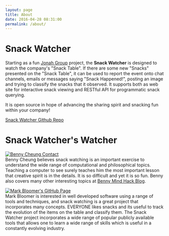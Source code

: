 ```yaml
---
layout: page
title: About
date: 2016-04-28 08:31:00
permalink: /about/
---
```

# Snack Watcher

Starting as a fun [Jonah Group](http://www.jonahgroup.com) project,
the **Snack Watcher** is designed to watch the company's "Snack Table". If there are
some new "Snacks" presented on the "Snack Table", it can be used to report the
event onto chat channels, emails or messages saying "Snack Happened!", posting
an image and trying to classify the snacks that it observed. It supports both as
web site for interactive snack viewing and RESTful API for programmatic snack querying.

It is open source in hope of advancing the sharing spirit and snacking fun within your company!

[Snack Watcher Github Repo](https://github.com/jonahgroup/SnackWatcher)

# Snack Watcher's Watcher

<a class="post-author" href="http://bennycheung.github.io"><img src="{{ site.baseurl }}/assets/author_benny_cheung.jpg" alt="Benny Cheung Contact"></a>
<br/>
Benny Cheung believes snack watching is an important exercise to understand
the wide range of computational and philosophical topics. Teaching a computer to
see surely teaches him the most important lesson that creative spirit is in
the details. It is so difficult and yet it is so fun.
Benny also covers many other interesting topics at [Benny Mind Hack Blog](http://bennycheung.github.io).

<a class="post-author" href="http://primitivejs.github.io"><img src="{{ site.baseurl }}/assets/author_mark_bloomer.jpg" alt="Mark Bloomer's GitHub Page"></a>
<br/>
Mark Bloomer is interested in well developed software using a range of tools and techniques, and snack watching is a
great project that incorporates many concepts. EVERYONE likes snacks and its useful to track the evolution of the items
on the table and classify them. The Snack Watcher project incorporates a wide range of popular publicly available tools
that allows one to learn a wide range of skills which is useful in a constantly evolving industry.
